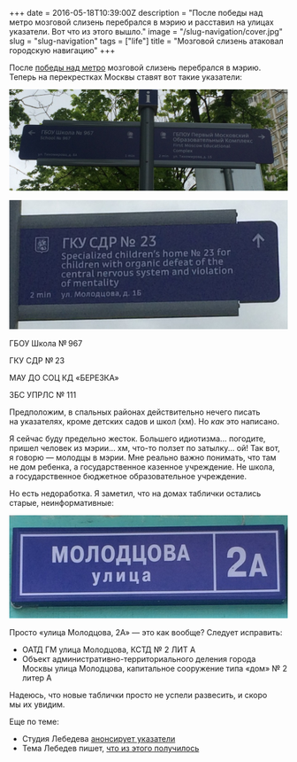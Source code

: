 +++
date = 2016-05-18T10:39:00Z
description = "После победы над метро мозговой слизень перебрался в мэрию и расставил на улицах указатели. Вот что из этого вышло."
image = "/slug-navigation/cover.jpg"
slug = "slug-navigation"
tags = ["life"]
title = "Мозговой слизень атаковал городскую навигацию"
+++

После [победы над метро](/fixing-escalator-announcement/) мозговой слизень перебрался в мэрию. Теперь на перекрестках Москвы ставят вот такие указатели:

![ГБОУ ГПБОУ ДОУ ОМНОНОМ](slug-school.jpg)

<div class="row">
<div class="col-xs-12 col-sm-6">
    <p><img alt="ЗБС УПРЛС № 23" src="slug-zbs.jpg"></p>
</div>
<div class="col-xs-12 col-sm-6">
<div class="figcaption">
<p>ГБОУ Школа № 967</p>
<p>ГКУ СДР № 23</p>
<p>МАУ ДО СОЦ КД «БЕРЕЗКА»</p>
<p>ЗБС УПРЛС № 111</p>
</div>
</div>
</div>

Предположим, в спальных районах действительно нечего писать на указателях, кроме детских садов и школ (хм). Но *как* это написано.

Я сейчас буду предельно жесток. Большего идиотизма... погодите, пришел человек из мэрии... хм, что-то ползет по затылку... ой! Так вот, я говорю — молодцы в мэрии. Мне реально важно понимать, что там не дом ребенка, а государственное казенное учреждение. Не школа, а государственное бюджетное образовательное учреждение.

Но есть недоработка. Я заметил, что на домах таблички остались старые, неинформативные:

![Улица Молодцова](slug-street.jpg)

Просто «улица Молодцова, 2А» — это как вообще? Следует исправить:

- ОАТД ГМ улица Молодцова, КСТД № 2 ЛИТ А
- Объект административно-территориального деления города Москвы улица Молодцова, капитальное сооружение типа «дом» № 2 литер А

Надеюсь, что новые таблички просто не успели развесить, и скоро мы их увидим.

Еще по теме:

- Студия Лебедева [анонсирует указатели](http://www.artlebedev.ru/everything/moscow/street-signs/)
- Тема Лебедев пишет, [что из этого получилось](http://tema.livejournal.com/2149952.html)
